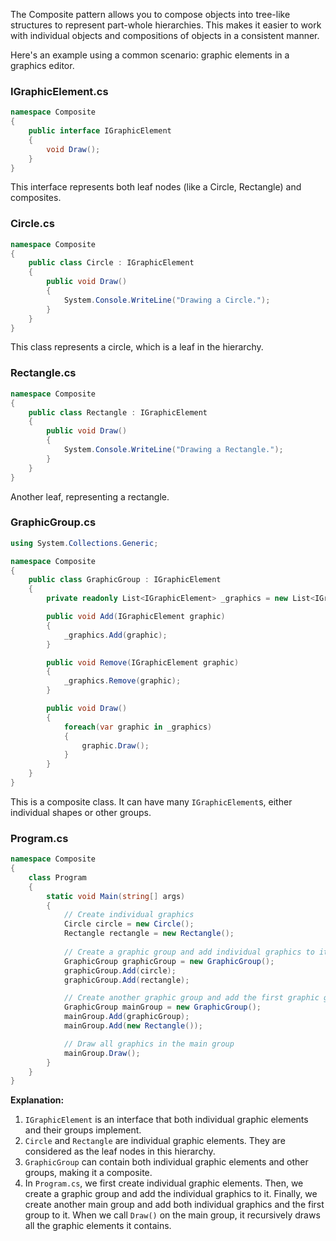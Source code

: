 
The Composite pattern allows you to compose objects into tree-like structures to represent part-whole hierarchies. This makes it easier to work with individual objects and compositions of objects in a consistent manner.

Here's an example using a common scenario: graphic elements in a graphics editor.

### IGraphicElement.cs

```csharp
namespace Composite
{
    public interface IGraphicElement
    {
        void Draw();
    }
}
```

This interface represents both leaf nodes (like a Circle, Rectangle) and composites.

### Circle.cs

```csharp
namespace Composite
{
    public class Circle : IGraphicElement
    {
        public void Draw()
        {
            System.Console.WriteLine("Drawing a Circle.");
        }
    }
}
```

This class represents a circle, which is a leaf in the hierarchy.

### Rectangle.cs

```csharp
namespace Composite
{
    public class Rectangle : IGraphicElement
    {
        public void Draw()
        {
            System.Console.WriteLine("Drawing a Rectangle.");
        }
    }
}
```

Another leaf, representing a rectangle.

### GraphicGroup.cs

```csharp
using System.Collections.Generic;

namespace Composite
{
    public class GraphicGroup : IGraphicElement
    {
        private readonly List<IGraphicElement> _graphics = new List<IGraphicElement>();

        public void Add(IGraphicElement graphic)
        {
            _graphics.Add(graphic);
        }

        public void Remove(IGraphicElement graphic)
        {
            _graphics.Remove(graphic);
        }

        public void Draw()
        {
            foreach(var graphic in _graphics)
            {
                graphic.Draw();
            }
        }
    }
}
```

This is a composite class. It can have many `IGraphicElement`s, either individual shapes or other groups.

### Program.cs

```csharp
namespace Composite
{
    class Program
    {
        static void Main(string[] args)
        {
            // Create individual graphics
            Circle circle = new Circle();
            Rectangle rectangle = new Rectangle();
            
            // Create a graphic group and add individual graphics to it
            GraphicGroup graphicGroup = new GraphicGroup();
            graphicGroup.Add(circle);
            graphicGroup.Add(rectangle);

            // Create another graphic group and add the first graphic group to it
            GraphicGroup mainGroup = new GraphicGroup();
            mainGroup.Add(graphicGroup);
            mainGroup.Add(new Rectangle());

            // Draw all graphics in the main group
            mainGroup.Draw();
        }
    }
}
```

**Explanation:**

1. `IGraphicElement` is an interface that both individual graphic elements and their groups implement.
2. `Circle` and `Rectangle` are individual graphic elements. They are considered as the leaf nodes in this hierarchy.
3. `GraphicGroup` can contain both individual graphic elements and other groups, making it a composite.
4. In `Program.cs`, we first create individual graphic elements. Then, we create a graphic group and add the individual graphics to it. Finally, we create another main group and add both individual graphics and the first group to it. When we call `Draw()` on the main group, it recursively draws all the graphic elements it contains.


